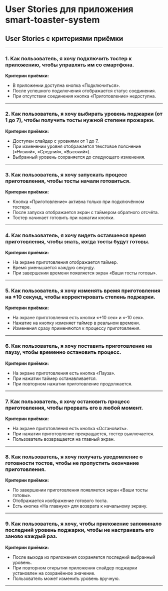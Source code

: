 # User Stories для приложения smart-toaster-system

## User Stories с критериями приёмки

---

### 1. Как пользователь, я хочу подключить тостер к приложению, чтобы управлять им со смартфона.
**Критерии приёмки:**
- В приложении доступна кнопка «Подключиться».  
- После успешного подключения отображается статус соединения.  
- При отсутствии соединения кнопка «Приготовление» недоступна.  

---

### 2. Как пользователь, я хочу выбирать уровень поджарки (от 1 до 7), чтобы получить тосты нужной степени прожарки.
**Критерии приёмки:**
- Доступен слайдер с уровнями от 1 до 7.  
- При изменении уровня отображается текстовое пояснение («Низкий», «Средний», «Высокий»).  
- Выбранный уровень сохраняется до следующего изменения.  

---

### 3. Как пользователь, я хочу запускать процесс приготовления, чтобы тосты начали готовиться.
**Критерии приёмки:**
- Кнопка «Приготовление» активна только при подключённом тостере.  
- После запуска отображается экран с таймером обратного отсчёта.  
- Тостер начинает готовить при нажатии кнопки.  

---

### 4. Как пользователь, я хочу видеть оставшееся время приготовления, чтобы знать, когда тосты будут готовы.
**Критерии приёмки:**
- На экране приготовления отображается таймер.  
- Время уменьшается каждую секунду.  
- При завершении времени появляется экран «Ваши тосты готовы».  

---

### 5. Как пользователь, я хочу изменять время приготовления на ±10 секунд, чтобы корректировать степень поджарки.
**Критерии приёмки:**
- На экране приготовления есть кнопки «+10 сек» и «-10 сек».  
- Нажатие на кнопку изменяет таймер в реальном времени.  
- Изменения сразу применяются к процессу приготовления.  

---

### 6. Как пользователь, я хочу поставить приготовление на паузу, чтобы временно остановить процесс.
**Критерии приёмки:**
- На экране приготовления есть кнопка «Пауза».  
- При нажатии таймер останавливается.  
- При повторном нажатии приготовление продолжается.  

---

### 7. Как пользователь, я хочу остановить процесс приготовления, чтобы прервать его в любой момент.
**Критерии приёмки:**
- На экране приготовления есть кнопка «Остановить».  
- При нажатии приготовление прекращается, тостер выключается.  
- Пользователь возвращается на главный экран.  

---

### 8. Как пользователь, я хочу получать уведомление о готовности тостов, чтобы не пропустить окончание приготовления.
**Критерии приёмки:**
- По завершении приготовления появляется экран «Ваши тосты готовы».  
- Отображается изображение готового тоста.  
- Есть кнопка «На главную» для возврата к начальному экрану.  

---

### 9. Как пользователь, я хочу, чтобы приложение запоминало последний уровень поджарки, чтобы не настраивать его заново каждый раз.
**Критерии приёмки:**
- После выхода из приложения сохраняется последний выбранный уровень.  
- При повторном открытии приложения слайдер поджарки установлен на сохранённое значение.  
- Пользователь может изменить уровень вручную.  

---
